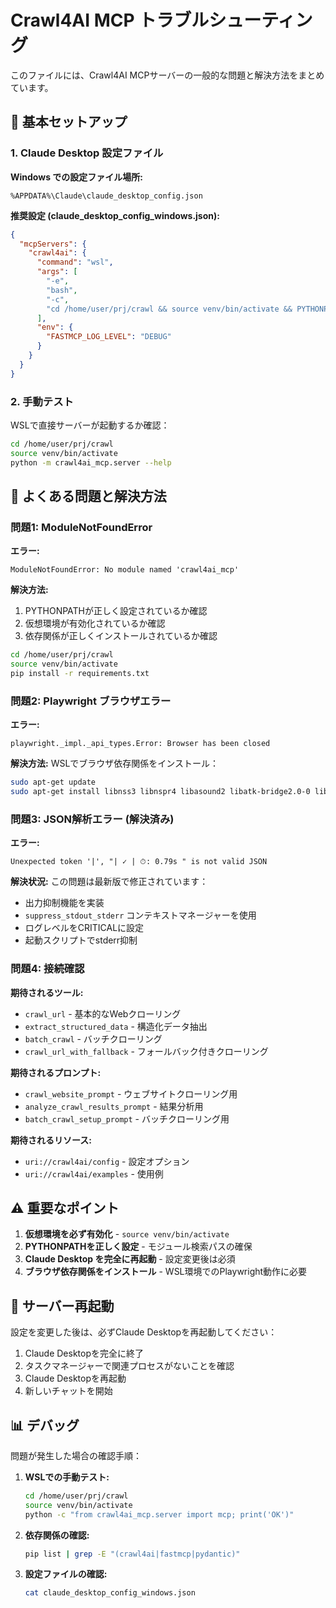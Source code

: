 # Crawl4AI MCP トラブルシューティング

このファイルには、Crawl4AI MCPサーバーの一般的な問題と解決方法をまとめています。

## 🔧 基本セットアップ

### 1. Claude Desktop 設定ファイル

**Windows での設定ファイル場所:**
```
%APPDATA%\Claude\claude_desktop_config.json
```

**推奨設定 (claude_desktop_config_windows.json):**
```json
{
  "mcpServers": {
    "crawl4ai": {
      "command": "wsl",
      "args": [
        "-e",
        "bash",
        "-c",
        "cd /home/user/prj/crawl && source venv/bin/activate && PYTHONPATH=/home/user/prj/crawl:$PYTHONPATH python -m crawl4ai_mcp.server"
      ],
      "env": {
        "FASTMCP_LOG_LEVEL": "DEBUG"
      }
    }
  }
}
```

### 2. 手動テスト

WSLで直接サーバーが起動するか確認：

```bash
cd /home/user/prj/crawl
source venv/bin/activate
python -m crawl4ai_mcp.server --help
```

## 🚨 よくある問題と解決方法

### 問題1: ModuleNotFoundError

**エラー:**
```
ModuleNotFoundError: No module named 'crawl4ai_mcp'
```

**解決方法:**
1. PYTHONPATHが正しく設定されているか確認
2. 仮想環境が有効化されているか確認
3. 依存関係が正しくインストールされているか確認

```bash
cd /home/user/prj/crawl
source venv/bin/activate
pip install -r requirements.txt
```

### 問題2: Playwright ブラウザエラー

**エラー:**
```
playwright._impl._api_types.Error: Browser has been closed
```

**解決方法:**
WSLでブラウザ依存関係をインストール：

```bash
sudo apt-get update
sudo apt-get install libnss3 libnspr4 libasound2 libatk-bridge2.0-0 libdrm2 libgtk-3-0 libgbm1
```

### 問題3: JSON解析エラー (解決済み)

**エラー:**
```
Unexpected token '|', "| ✓ | ⏱: 0.79s " is not valid JSON
```

**解決状況:**
この問題は最新版で修正されています：
- 出力抑制機能を実装
- `suppress_stdout_stderr` コンテキストマネージャーを使用
- ログレベルをCRITICALに設定
- 起動スクリプトでstderr抑制

### 問題4: 接続確認

**期待されるツール:**
- `crawl_url` - 基本的なWebクローリング
- `extract_structured_data` - 構造化データ抽出
- `batch_crawl` - バッチクローリング
- `crawl_url_with_fallback` - フォールバック付きクローリング

**期待されるプロンプト:**
- `crawl_website_prompt` - ウェブサイトクローリング用
- `analyze_crawl_results_prompt` - 結果分析用
- `batch_crawl_setup_prompt` - バッチクローリング用

**期待されるリソース:**
- `uri://crawl4ai/config` - 設定オプション
- `uri://crawl4ai/examples` - 使用例

## ⚠️ 重要なポイント

1. **仮想環境を必ず有効化** - `source venv/bin/activate`
2. **PYTHONPATHを正しく設定** - モジュール検索パスの確保
3. **Claude Desktop を完全に再起動** - 設定変更後は必須
4. **ブラウザ依存関係をインストール** - WSL環境でのPlaywright動作に必要

## 🔄 サーバー再起動

設定を変更した後は、必ずClaude Desktopを再起動してください：

1. Claude Desktopを完全に終了
2. タスクマネージャーで関連プロセスがないことを確認
3. Claude Desktopを再起動
4. 新しいチャットを開始

## 📊 デバッグ

問題が発生した場合の確認手順：

1. **WSLでの手動テスト:**
   ```bash
   cd /home/user/prj/crawl
   source venv/bin/activate
   python -c "from crawl4ai_mcp.server import mcp; print('OK')"
   ```

2. **依存関係の確認:**
   ```bash
   pip list | grep -E "(crawl4ai|fastmcp|pydantic)"
   ```

3. **設定ファイルの確認:**
   ```bash
   cat claude_desktop_config_windows.json
   ```
